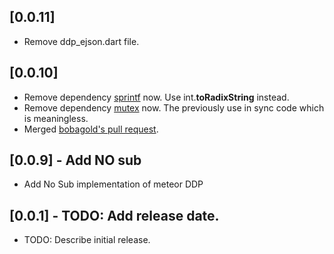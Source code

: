 ## [0.0.11]

* Remove ddp_ejson.dart file.

## [0.0.10]

* Remove dependency [sprintf](https://pub.dev/packages/sprintf) now. Use int.**toRadixString** instead.
* Remove dependency [mutex](https://pub.dev/packages/mutex) now. The previously use in sync code which is meaningless.
* Merged [bobagold's pull request](https://github.com/haoguo/ddp/pull/4).

## [0.0.9] - Add NO sub

* Add No Sub implementation of meteor DDP

## [0.0.1] - TODO: Add release date.

* TODO: Describe initial release.
